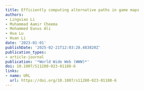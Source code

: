 ```yaml
---
title: Efficiently computing alternative paths in game maps
authors:
- Lingxiao Li
- Muhammad Aamir Cheema
- Mohammed Eunus Ali
- Hua Lu
- Huan Li
date: '2023-01-01'
publishDate: '2025-02-21T12:03:28.483820Z'
publication_types:
- article-journal
publication: '*World Wide Web (WWW)*'
doi: 10.1007/S11280-023-01188-6
links:
- name: URL
  url: https://doi.org/10.1007/s11280-023-01188-6
---
```

